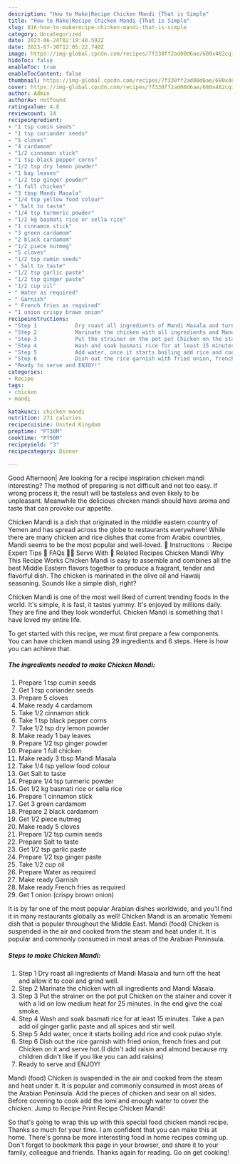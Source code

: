 ```yaml
---
description: "How to Make|Recipe Chicken Mandi {That is Simple"
title: "How to Make|Recipe Chicken Mandi {That is Simple"
slug: 816-how-to-makerecipe-chicken-mandi-that-is-simple
category: Uncategorized
date: 2023-06-24T02:19:40.592Z
date: 2023-07-30T12:05:22.740Z
image: https://img-global.cpcdn.com/recipes/7f330ff2ad00d6ae/680x482cq70/chicken-mandi-recipe-main-photo.jpg
hideToc: false
enableToc: true
enableTocContent: false
thumbnail: https://img-global.cpcdn.com/recipes/7f330ff2ad00d6ae/680x482cq70/chicken-mandi-recipe-main-photo.jpg
cover: https://img-global.cpcdn.com/recipes/7f330ff2ad00d6ae/680x482cq70/chicken-mandi-recipe-main-photo.jpg
author: Admin
authorAv: notfound
ratingvalue: 4.8
reviewcount: 14
recipeingredient:
- "1 tsp cumin seeds"
- "1 tsp coriander seeds"
- "5 cloves"
- "4 cardamom"
- "1/2 cinnamon stick"
- "1 tsp black pepper corns"
- "1/2 tsp dry lemon powder"
- "1 bay leaves"
- "1/2 tsp ginger powder"
- "1 full chicken"
- "3 tbsp Mandi Masala"
- "1/4 tsp yellow food colour"
- " Salt to taste"
- "1/4 tsp turmeric powder"
- "1/2 kg basmati rice or sella rice"
- "1 cinnamon stick"
- "3 green cardamom"
- "2 black cardamom"
- "1/2 piece nutmeg"
- "5 cloves"
- "1/2 tsp cumin seeds"
- " Salt to taste"
- "1/2 tsp garlic paste"
- "1/2 tsp ginger paste"
- "1/2 cup oil"
- " Water as required"
- " Garnish"
- " French fries as required"
- "1 onion crispy brown onion"
recipeinstructions:
- "Step 1            Dry roast all ingredients of Mandi Masala and turn off the heat and allow it to cool and grind well."
- "Step 2            Marinate the chicken with all ingredients and Mandi Masala."
- "Step 3            Put the strainer on the pot put Chicken on the stainer and cover it with a lid on low medium heat for 25 minutes. In the end give the coal smoke."
- "Step 4            Wash and soak basmati rice for at least 15 minutes.  Take a pan add oil ginger garlic paste and all spices and stir well."
- "Step 5            Add water, once it starts boiling add rice and cook pulao style."
- "Step 6            Dish out the rice garnish with fried onion, french fries and put Chicken on it and serve hot.(I didn&#39;t add raisin and almond because my children didn&#39;t like if you like you can add raisins)"
- "Ready to serve and ENJOY!"
categories:
- Recipe
tags:
- chicken
- mandi

katakunci: chicken mandi 
nutrition: 271 calories
recipecuisine: United Kingdom
preptime: "PT30M"
cooktime: "PT50M"
recipeyield: "3"
recipecategory: Dinner

---
```



Good Afternoon| Are looking for a recipe inspiration chicken mandi interesting? The method of preparing is not difficult and not too easy. If wrong process it, the result will be tasteless and even likely to be unpleasant. Meanwhile the delicious chicken mandi should have aroma and taste that can provoke our appetite.





Chicken Mandi is a dish that originated in the middle eastern country of Yemen and has spread across the globe to restaurants everywhere! While there are many chicken and rice dishes that come from Arabic countries, Mandi seems to be the most popular and well-loved. 🥄 Instructions 💡 Recipe Expert Tips 💬 FAQs 👨‍🍳 Serve With 🍲 Related Recipes Chicken Mandi Why This Recipe Works Chicken Mandi is easy to assemble and combines all the best Middle Eastern flavors together to produce a fragrant, tender and flavorful dish. The chicken is marinated in the olive oil and Hawaij seasoning. Sounds like a simple dish, right?

Chicken Mandi is one of the most well liked of current trending foods in the world. It's simple, it is fast, it tastes yummy. It's enjoyed by millions daily. They are fine and they look wonderful. Chicken Mandi is something that I have loved my entire life.


To get started with this recipe, we must first prepare a few components. You can have chicken mandi using 29 ingredients and 6 steps. Here is how you can achieve that.

<!--inarticleads1-->

##### The ingredients needed to make Chicken Mandi:

1. Prepare 1 tsp cumin seeds
1. Get 1 tsp coriander seeds
1. Prepare 5 cloves
1. Make ready 4 cardamom
1. Take 1/2 cinnamon stick
1. Take 1 tsp black pepper corns
1. Take 1/2 tsp dry lemon powder
1. Make ready 1 bay leaves
1. Prepare 1/2 tsp ginger powder
1. Prepare 1 full chicken
1. Make ready 3 tbsp Mandi Masala
1. Take 1/4 tsp yellow food colour
1. Get  Salt to taste
1. Prepare 1/4 tsp turmeric powder
1. Get 1/2 kg basmati rice or sella rice
1. Prepare 1 cinnamon stick
1. Get 3 green cardamom
1. Prepare 2 black cardamom
1. Get 1/2 piece nutmeg
1. Make ready 5 cloves
1. Prepare 1/2 tsp cumin seeds
1. Prepare  Salt to taste
1. Get 1/2 tsp garlic paste
1. Prepare 1/2 tsp ginger paste
1. Take 1/2 cup oil
1. Prepare  Water as required
1. Make ready  Garnish
1. Make ready  French fries as required
1. Get 1 onion (crispy brown onion)


It is by far one of the most popular Arabian dishes worldwide, and you&#39;ll find it in many restaurants globally as well! Chicken Mandi is an aromatic Yemeni dish that is popular throughout the Middle East. Mandi (food) Chicken is suspended in the air and cooked from the steam and heat under it. It is popular and commonly consumed in most areas of the Arabian Peninsula. 

<!--inarticleads2-->

##### Steps to make Chicken Mandi:

1. Step 1            Dry roast all ingredients of Mandi Masala and turn off the heat and allow it to cool and grind well.
1. Step 2            Marinate the chicken with all ingredients and Mandi Masala.
1. Step 3            Put the strainer on the pot put Chicken on the stainer and cover it with a lid on low medium heat for 25 minutes. In the end give the coal smoke.
1. Step 4            Wash and soak basmati rice for at least 15 minutes.  Take a pan add oil ginger garlic paste and all spices and stir well.
1. Step 5            Add water, once it starts boiling add rice and cook pulao style.
1. Step 6            Dish out the rice garnish with fried onion, french fries and put Chicken on it and serve hot.(I didn&#39;t add raisin and almond because my children didn&#39;t like if you like you can add raisins)
1. Ready to serve and ENJOY!

Mandi (food) Chicken is suspended in the air and cooked from the steam and heat under it. It is popular and commonly consumed in most areas of the Arabian Peninsula. Add the pieces of chicken and sear on all sides. Before covering to cook add the lomi and enough water to cover the chicken. Jump to Recipe Print Recipe Chicken Mandi! 

So that's going to wrap this up with this special food chicken mandi recipe. Thanks so much for your time. I am confident that you can make this at home. There's gonna be more interesting food in home recipes coming up. Don't forget to bookmark this page in your browser, and share it to your family, colleague and friends. Thanks again for reading. Go on get cooking!
